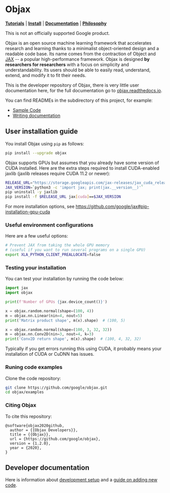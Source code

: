 # Objax

[**Tutorials**](https://objax.readthedocs.io/en/latest/notebooks/Objax_Basics.html)
| [**Install**](https://objax.readthedocs.io/en/latest/installation_setup.html)
| [**Documentation**](https://objax.readthedocs.io/en/latest/)
| [**Philosophy**](https://objax.readthedocs.io/en/latest/index.html#objax-philosophy)

This is not an officially supported Google product.

Objax is an open source machine learning framework that accelerates research and learning thanks to a
minimalist object-oriented design and a readable code base.
Its name comes from the contraction of Object and [JAX](https://github.com/google/jax) -- a popular high-performance
framework.
Objax is designed **by researchers for researchers** with a focus on simplicity and understandability.
Its users should be able to easily read, understand, extend, and modify it to fit their needs.

This is the developer repository of Objax, there is very little user documentation
here, for the full documentation go to [objax.readthedocs.io](https://objax.readthedocs.io/).

You can find READMEs in the subdirectory of this project, for example:

* [Sample Code](examples/README.md)
* [Writing documentation](docs/README.md)


## User installation guide

You install Objax using `pip` as follows:

```bash
pip install --upgrade objax
```

Objax supports GPUs but assumes that you already have some version of CUDA
installed. Here are the extra steps required to install CUDA-enabled jaxlib
(jaxlib releases require CUDA 11.2 or newer):

```bash
RELEASE_URL="https://storage.googleapis.com/jax-releases/jax_cuda_releases.html"
JAX_VERSION=`python3 -c 'import jax; print(jax.__version__)'`
pip uninstall -y jaxlib
pip install -f $RELEASE_URL jax[cuda]==$JAX_VERSION
```

For more installation options, see https://github.com/google/jax#pip-installation-gpu-cuda

### Useful environment configurations

Here are a few useful options:

```bash
# Prevent JAX from taking the whole GPU memory
# (useful if you want to run several programs on a single GPU)
export XLA_PYTHON_CLIENT_PREALLOCATE=false
```

### Testing your installation

You can test your installation by running the code below:

```python
import jax
import objax

print(f'Number of GPUs {jax.device_count()}')

x = objax.random.normal(shape=(100, 4))
m = objax.nn.Linear(nin=4, nout=5)
print('Matrix product shape', m(x).shape)  # (100, 5)

x = objax.random.normal(shape=(100, 3, 32, 32))
m = objax.nn.Conv2D(nin=3, nout=4, k=3)
print('Conv2D return shape', m(x).shape)  # (100, 4, 32, 32)
```

Typically if you get errors running this using CUDA, it probably means your
installation of CUDA or CuDNN has issues.

### Runing code examples

Clone the code repository:

```bash
git clone https://github.com/google/objax.git
cd objax/examples
```

### Citing Objax

To cite this repository:

```
@software{objax2020github,
  author = {{Objax Developers}},
  title = {{Objax}},
  url = {https://github.com/google/objax},
  version = {1.2.0},
  year = {2020},
}
```

## Developer documentation

Here is information about
[development setup](https://objax.readthedocs.io/en/latest/dev/setup.html)
and a [guide on adding new code](https://objax.readthedocs.io/en/latest/dev/adding_module.html).
